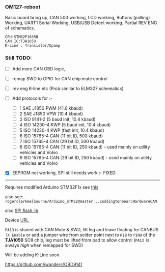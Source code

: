 ### OM127-reboot

Basic board bring up, CAN 500 working, LCD working, Buttons (polling) Working, UART1 Serial Working, USB/USB Detect working. Partial REV ENG of schematics,

```
CPU:STM32F103RB 
CAN IC:TJA1050
K-Line : Transistor/Opamp
```


### Still TODO:

- [ ] Add more CAN OBD logic,
- [ ] remap SWD to GPIO for CAN chip mute control
- [ ] rev eng K-line etc (Prob similar to ELM327 schematics)
- [ ] Add protocols for :-
  - [ ] 1	SAE J1850 PWM (41.6 kbaud)
  - [ ] 2	SAE J1850 VPW (10.4 kbaud)
  - [ ] 3	ISO 9141-2 (5 baud init, 10.4 kbaud)
  - [ ] 4	ISO 14230-4 KWP (5 baud init, 10.4 kbaud)
  - [ ] 5	ISO 14230-4 KWP (fast init, 10.4 kbaud)
  - [ ] 6	ISO 15765-4 CAN (11 bit ID, 500 kbaud)
  - [ ] 7	ISO 15765-4 CAN (29 bit ID, 500 kbaud)
  - [ ] 8	ISO 15765-4 CAN (11 bit ID, 250 kbaud) - used mainly on utility vehicles and Volvo
  - [ ] 9	ISO 15765-4 CAN (29 bit ID, 250 kbaud) - used mainly on utility vehicles and Volvo
- [x] EEPROM not working, SPI still needs work :- FIXED


---

Requires modified Arduino STM32F1x see [this](http://www.stm32duino.com/viewtopic.php?t=72)

also see:
`rogerclarkmelbourne/Arduino_STM32@master...coddingtonbear:HardwareCAN`

also [SPI flash lib](http://www.stm32duino.com/viewtopic.php?t=9)

Device [URL](http://www.autophix.com/en/obd-mate/om127.html)

`PA13` is shared with CAN Mute & SWD, lift leg and leave floating for CANBUS `TX Enable` or add a jumper wire from solder point next to `R18` to `PIN8` of the **TJA1050** SO8 chip, leg must be lifted from pad to allow control (`PA13 `is always *high* when remapped for SWD)


Will be adding K-Line soon

https://github.com/iwanders/OBD9141
